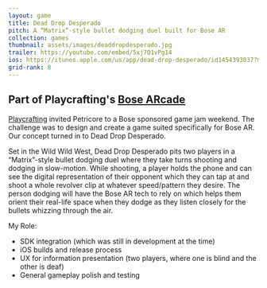 ```yaml
---
layout: game
title: Dead Drop Desperado
pitch: A “Matrix”-style bullet dodging duel built for Bose AR
collection: games
thumbnail: assets/images/deaddropdesperado.jpg
trailer: https://youtube.com/embed/5xj7Q1vPg14
ios: https://itunes.apple.com/us/app/dead-drop-desperado/id1454393037?mt=8
grid-rank: 8
---
```


## Part of Playcrafting's [Bose ARcade](https://playcrafting.com/bosear/)

[Playcrafting](https://playcrafting.com/) invited Petricore to a Bose sponsored game jam weekend. The challenge was to design and create a game suited specifically for Bose AR. Our concept turned in to Dead Drop Desperado.

Set in the Wild Wild West, Dead Drop Desperado pits two players in a “Matrix”-style bullet dodging duel where they take turns shooting and dodging in slow-motion. While shooting, a player holds the phone and can see the digital representation of their opponent which they can tap at and shoot a whole revolver clip at whatever speed/pattern they desire. The person dodging will have the Bose AR tech to rely on which helps them orient their real-life space when they dodge as they listen closely for the bullets whizzing through the air.

My Role:
- SDK integration (which was still in development at the time)
- iOS builds and release process
- UX for information presentation (two players, where one is blind and the other is deaf)
- General gameplay polish and testing